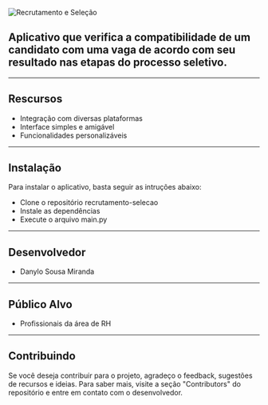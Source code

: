 ![Recrutamento e Seleção](https://i.imgur.com/Cdf5PFB.png)


## Aplicativo que verifica a compatibilidade de um candidato com uma vaga de acordo com seu resultado nas etapas do processo seletivo.

---

## Rescursos
* Integração com diversas plataformas
* Interface simples e amigável
* Funcionalidades personalizáveis

---

## Instalação
Para instalar o aplicativo, basta seguir as intruções abaixo:

* Clone o repositório recrutamento-selecao
* Instale as dependências
* Execute o arquivo main.py

---

## Desenvolvedor

* Danylo Sousa Miranda

---

## Público Alvo

* Profissionais da área de RH

---

## Contribuindo
Se você deseja contribuir para o projeto, agradeço o feedback, sugestões de recursos e ideias. Para saber mais, visite a seção "Contributors" do repositório e entre em contato com o desenvolvedor.
